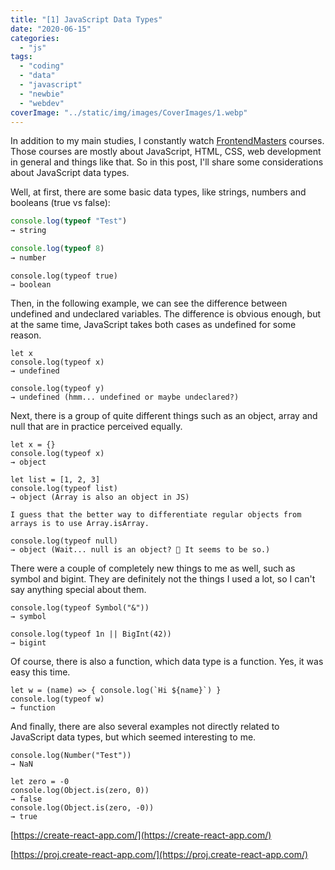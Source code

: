 ```yaml
---
title: "[1] JavaScript Data Types"
date: "2020-06-15"
categories:
  - "js"
tags:
  - "coding"
  - "data"
  - "javascript"
  - "newbie"
  - "webdev"
coverImage: "../static/img/images/CoverImages/1.webp"
---
```


In addition to my main studies, I constantly watch [FrontendMasters](https://frontendmasters.com/) courses. Those courses are mostly about JavaScript, HTML, CSS, web development in general and things like that. So in this post, I'll share some considerations about JavaScript data types.

Well, at first, there are some basic data types, like strings, numbers and booleans (true vs false):

```javascript
console.log(typeof "Test")
→ string
```

```javascript
console.log(typeof 8)
→ number
```

```
console.log(typeof true)
→ boolean
```

Then, in the following example, we can see the difference between undefined and undeclared variables. The difference is obvious enough, but at the same time, JavaScript takes both cases as undefined for some reason.

```
let x
console.log(typeof x)
→ undefined
```

```
console.log(typeof y)
→ undefined (hmm... undefined or maybe undeclared?)
```

Next, there is a group of quite different things such as an object, array and null that are in practice perceived equally.

```
let x = {}
console.log(typeof x)
→ object
```

```
let list = [1, 2, 3]
console.log(typeof list)
→ object (Array is also an object in JS)

I guess that the better way to differentiate regular objects from arrays is to use Array.isArray.
```

```
console.log(typeof null)
→ object (Wait... null is an object? 🧐 It seems to be so.)
```

There were a couple of completely new things to me as well, such as symbol and bigint. They are definitely not the things I used a lot, so I can't say anything special about them.

```
console.log(typeof Symbol("&"))
→ symbol
```

```
console.log(typeof 1n || BigInt(42))
→ bigint
```

Of course, there is also a function, which data type is a function. Yes, it was easy this time.

```
let w = (name) => { console.log(`Hi ${name}`) }
console.log(typeof w)
→ function
```

And finally, there are also several examples not directly related to JavaScript data types, but which seemed interesting to me.

```
console.log(Number("Test"))
→ NaN

let zero = -0
console.log(Object.is(zero, 0))
→ false
console.log(Object.is(zero, -0))
→ true
```

[https://create-react-app.com/](https://create-react-app.com/)

[https://proj.create-react-app.com/](https://proj.create-react-app.com/)
